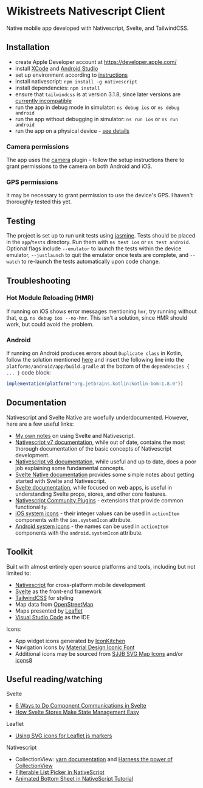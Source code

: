 # Wikistreets Nativescript Client

Native mobile app developed with Nativescript, Svelte, and TailwindCSS.

## Installation

- create Apple Developer account at https://developer.apple.com/
- install [XCode](https://developer.apple.com/xcode/) and [Android Studio](https://developer.android.com/studio)
- set up environment according to [instructions](https://docs.nativescript.org/setup/)
- install nativescript: `npm install -g nativescript`
- install dependencies: `npm install`
- ensure that `tailwindcss` is at version 3.1.8, since later versions are [currently incompatible](https://github.com/NativeScript/tailwind/issues/187)
- run the app in debug mode in simulator: `ns debug ios` or `ns debug android`
- run the app without debugging in simulator: `ns run ios` or `ns run android`
- run the app on a physical device - [see details](https://docs.nativescript.org/guide/running#running-on-physical-devices)

### Camera permissions
The app uses the [camera](https://docs.nativescript.org/plugins/camera) plugin - follow the setup instructions there to grant permissions to the camera on both Android and iOS.

### GPS permissions
It may be necessary to grant permission to use the device's GPS.  I haven't thoroughly tested this yet.

## Testing

The project is set up to run unit tests using [jasmine](https://jasmine.github.io/).  Tests should be placed in the `app`/`tests` directory.  Run them with `ns test ios` or `ns test android`.  Optional flags include `--emulator` to launch the tests within the device emulator, `--justlaunch` to quit the emulator once tests are complete, and `--watch` to re-launch the tests automatically upon code change.

## Troubleshooting

### Hot Module Reloading (HMR)
If running on iOS shows error messages mentioning `hmr`, try running without that, e.g. `ns debug ios --no-hmr`.  This isn't a solution, since HMR should work, but could avoid the problem.

### Android
If running on Android produces errors about `Duplicate class` in Kotlin, follow the solution mentioned [here](https://stackoverflow.com/a/77432977) and insert the following line into the `platforms/android/app/build.gradle` at the bottom of the `dependencies { ... }` code block:

```js
implementation(platform("org.jetbrains.kotlin:kotlin-bom:1.8.0"))
```

## Documentation

Nativescript and Svelte Native are woefully underdocumented.  However, here are a few useful links:
- [My own notes](./notes.md) on using Svelte and Nativescript.
- [Nativescript v7 documentation](https://v7.docs.nativescript.org/), while out of date, contains the most thorough documentation of the basic concepts of Nativescript development.
- [Nativescript v8 documentation](https://docs.nativescript.org/), while useful and up to date, does a poor job explaining some fundamental concepts.
- [Svelte Native documentation](https://svelte-native.technology/) provides some simple notes about getting started with Svelte and Nativescript.
- [Svelte documentation](https://svelte.dev/), while focused on web apps, is useful in understanding Svelte props, stores, and other core features.
- [Nativescript Community Plugins](https://github.com/nativescript-community) - extensions that provide common functionality.
- [iOS system icons](https://developer.apple.com/documentation/uikit/uibarbuttonitem/systemitem) - their integer values can be used in `actionItem` components with the `ios.systemIcon` attribute.
- [Android system icons](https://developer.android.com/reference/android/R.drawable) - the names can be used in `actionItem` components with the `android.systemIcon` attribute.

## Toolkit

Built with almost entirely open source platforms and tools, including but not limited to:

- [Nativescript](https://nativescript.org/) for cross-platform mobile development
- [Svelte](https://svelte.dev/) as the front-end framework
- [TailwindCSS](https://tailwindcss.com/) for styling
- Map data from [OpenStreetMap](https://www.openstreetmap.org/)
- Maps presented by [Leaflet](https://leafletjs.com/)
- [Visual Studio Code](https://code.visualstudio.com/) as the IDE

Icons:

- App widget icons generated by [IconKitchen](https://icon.kitchen/)
- Navigation icons by [Material Design Iconic Font](https://zavoloklom.github.io/material-design-iconic-font/)
- Additional icons may be sourced from [SJJB SVG Map Icons](https://www.sjjb.co.uk/mapicons/) and/or [icons8](https://icons8.com/)


## Useful reading/watching
Svelte
- [6 Ways to Do Component Communications in Svelte](https://betterprogramming.pub/6-ways-to-do-component-communications-in-svelte-b3f2a483913c)
- [How Svelte Stores Make State Management Easy](https://www.youtube.com/watch?v=L3uBfL-4dDM)

Leaflet
- [Using SVG icons for Leaflet js markers](https://onestepcode.com/leaflet-markers-svg-icons/)

Nativescript
- CollectionView: [yarn documentation](https://yarnpkg.com/package?q=%40nativescript-community%2Fui-collectionview&name=%40nativescript-community%2Fui-collectionview) and [Harness the power of CollectionView](https://blog.nativescript.org/collectionview-power/)
- [Filterable List Picker in NativeScript](https://blog.nativescript.org/filterable-list-picker-in-nativescript/)
- [Animated Bottom Sheet in NativeScript Tutorial](https://www.youtube.com/watch?v=SeTol800wFQ&list=PLPwbI_iIX3aS0_AcjiIEgVoEEEUhk0Bs5&index=87)

